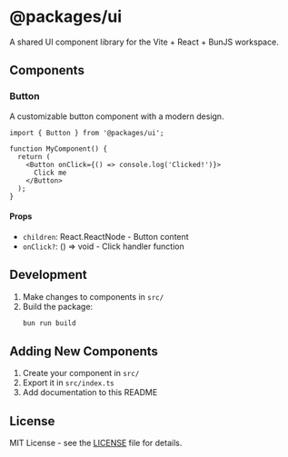 # @packages/ui

A shared UI component library for the Vite + React + BunJS workspace.

## Components

### Button

A customizable button component with a modern design.

```tsx
import { Button } from '@packages/ui';

function MyComponent() {
  return (
    <Button onClick={() => console.log('Clicked!')}>
      Click me
    </Button>
  );
}
```

#### Props

- `children`: React.ReactNode - Button content
- `onClick?`: () => void - Click handler function

## Development

1. Make changes to components in `src/`
2. Build the package:
   ```bash
   bun run build
   ```

## Adding New Components

1. Create your component in `src/`
2. Export it in `src/index.ts`
3. Add documentation to this README

## License

MIT License - see the [LICENSE](../../LICENSE) file for details. 